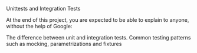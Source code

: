  Unittests and Integration Tests

At the end of this project, you are expected to be able to explain to anyone, without the help of Google:

The difference between unit and integration tests.
Common testing patterns such as mocking, parametrizations and fixtures
